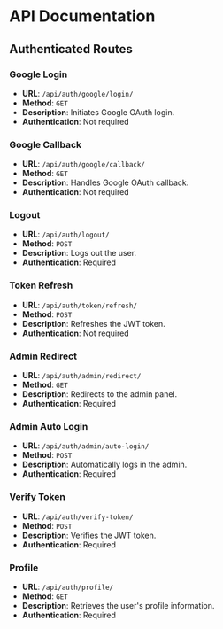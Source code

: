 # API Documentation

## Authenticated Routes

### Google Login
- **URL**: `/api/auth/google/login/`
- **Method**: `GET`
- **Description**: Initiates Google OAuth login.
- **Authentication**: Not required

### Google Callback
- **URL**: `/api/auth/google/callback/`
- **Method**: `GET`
- **Description**: Handles Google OAuth callback.
- **Authentication**: Not required

### Logout
- **URL**: `/api/auth/logout/`
- **Method**: `POST`
- **Description**: Logs out the user.
- **Authentication**: Required

### Token Refresh
- **URL**: `/api/auth/token/refresh/`
- **Method**: `POST`
- **Description**: Refreshes the JWT token.
- **Authentication**: Not required

### Admin Redirect
- **URL**: `/api/auth/admin/redirect/`
- **Method**: `GET`
- **Description**: Redirects to the admin panel.
- **Authentication**: Required

### Admin Auto Login
- **URL**: `/api/auth/admin/auto-login/`
- **Method**: `POST`
- **Description**: Automatically logs in the admin.
- **Authentication**: Required

### Verify Token
- **URL**: `/api/auth/verify-token/`
- **Method**: `POST`
- **Description**: Verifies the JWT token.
- **Authentication**: Required

### Profile
- **URL**: `/api/auth/profile/`
- **Method**: `GET`
- **Description**: Retrieves the user's profile information.
- **Authentication**: Required
